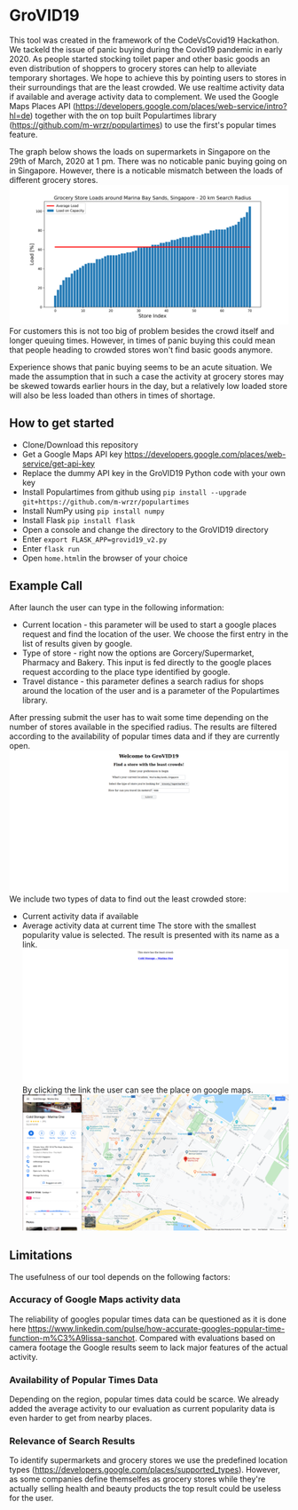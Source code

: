# GroVID19
This tool was created in the framework of the CodeVsCovid19 Hackathon.
We tackeld the issue of panic buying during the Covid19 pandemic in early 2020. As people started stocking toilet paper and other basic goods an even distribution of shoppers to grocery stores can help to alleviate temporary shortages. We hope to achieve this by pointing users to stores in their surroundings that are the least crowded. We use realtime activity data if available and average activity data to complement. We used the Google Maps Places API (https://developers.google.com/places/web-service/intro?hl=de) together with the on top built Populartimes library (https://github.com/m-wrzr/populartimes) to use the first's popular times feature.

The graph below shows the loads on supermarkets in Singapore on the 29th of March, 2020 at 1 pm. There was no noticable panic buying going on in Singapore. However, there is a noticable mismatch between the loads of different grocery stores.
![Marina Graphic](/images/MarinaBaySands_Data.png)
For customers this is not too big of problem besides the crowd itself and longer queuing times. However, in times of panic buying this could mean that people heading to crowded stores won't find basic goods anymore.

Experience shows that panic buying seems to be an acute situation. We made the assumption that in such a case the activity at grocery stores may be skewed towards earlier hours in the day, but a relatively low loaded store will also be less loaded than others in times of shortage.

## How to get started
+ Clone/Download this repository
+ Get a Google Maps API key https://developers.google.com/places/web-service/get-api-key
+ Replace the dummy API key in the GroVID19 Python code with your own key
+ Install Populartimes from github using `pip install --upgrade git+https://github.com/m-wrzr/populartimes`
+ Install NumPy using `pip install numpy`
+ Install Flask `pip install flask`
+ Open a console and change the directory to the GroVID19 directory
+ Enter `export FLASK_APP=grovid19_v2.py`
+ Enter `flask run`
+ Open `home.html`in the browser of your choice
  
 ## Example Call
After launch the user can type in the following information:
+ Current location - this parameter will be used to start a google places request and find the location of the user. We choose the first entry in the list of results given by google.
+ Type of store - right now the options are Gorcery/Supermarket, Pharmacy and Bakery. This input is fed directly to the google places request according to the place type identified by google.
+ Travel distance - this parameter defines a search radius for shops around the location of the user and is a parameter of the Populartimes library. 

After pressing submit the user has to wait some time depending on the number of stores available in the specified radius. The results are filtered according to the availability of popular times data and if they are currently open.
![RequestScreen](/images/InitialRequest.png)
We include two types of data to find out the least crowded store:
+ Current activity data if available
+ Average activity data at current time
The store with the smallest popularity value is selected.
The result is presented with its name as a link. 
![ResultScreen](/images/Result.png)
By clicking the link the user can see the place on google maps.
![MapsResultScreen](/images/MapsResult.png)

 ## Limitations
 The usefulness of our tool depends on the following factors:
 
 ### Accuracy of Google Maps activity data
 The reliability of googles popular times data can be questioned as it is done here https://www.linkedin.com/pulse/how-accurate-googles-popular-time-function-m%C3%A9lissa-sanchot. Compared with evaluations based on camera footage the Google results seem to lack major features of the actual activity.
 
 ### Availability of Popular Times Data
 Depending on the region, popular times data could be scarce. We already added the average activity to our evaluation as current popularity data is even harder to get from nearby places.
 
 ### Relevance of Search Results
 To identify supermarkets and grocery stores we use the predefined location types (https://developers.google.com/places/supported_types). However, as some companies define themselfes as grocery stores while they're actually selling health and beauty products the top result could be useless for the user.
 
 
